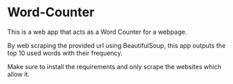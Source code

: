 # Word-Counter

This is a web app that acts as a Word Counter for a webpage.

By web scraping the provided url using BeautifulSoup, this app outputs the top 10 used words with their frequency.

Make sure to install the requirements and only scrape the websites which allow it.
